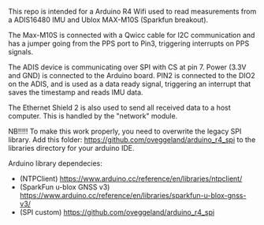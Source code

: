 This repo is intended for a Arduino R4 Wifi used to read measurements from a ADIS16480 IMU and Ublox MAX-M10S (Sparkfun breakout). 

The Max-M10S is connected with a Qwicc cable for I2C communication and has a jumper going from the PPS port to Pin3, triggering interrupts on PPS signals.

The ADIS device is communicating over SPI with CS at pin 7. Power (3.3V and GND) is connected to the Arduino board. PIN2 is connected to the DIO2 on the ADIS, and is used as a data ready signal, triggering an interrupt that saves the timestamp and reads IMU data. 

The Ethernet Shield 2 is also used to send all received data to a host computer. This is handled by the "network" module.


NB!!!!! To make this work properly, you need to overwrite the legacy SPI library. Add this folder: https://github.com/oveggeland/arduino_r4_spi to the libraries directory for your arduino IDE. 


Arduino library dependecies:
- (NTPClient) https://www.arduino.cc/reference/en/libraries/ntpclient/
- (SparkFun u-blox GNSS v3) https://www.arduino.cc/reference/en/libraries/sparkfun-u-blox-gnss-v3/
- (SPI custom) https://github.com/oveggeland/arduino_r4_spi